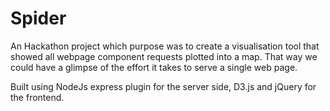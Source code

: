 # Spider
An Hackathon project which purpose was to create a visualisation tool that showed all webpage component requests plotted into a map. 
That way we could have a glimpse of the effort it takes to serve a single web page.

Built using NodeJs express plugin for the server side, D3.js and jQuery for the frontend.